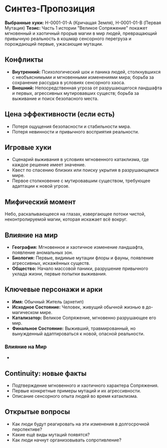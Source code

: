 # Синтез-Пропозиция

**Выбранные хуки:** H-0001-01-A (Кричащая Земля), H-0001-01-B (Первая Мутация)
**Тезис:** Часть 1 истории "Великое Сопряжение" покажет мгновенный и хаотичный прорыв магии в мир людей, превращающий привычную реальность в кошмар сенсорного перегруза и порождающий первые, ужасающие мутации.


## Конфликты
- **Внутренний:** Психологический шок и паника людей, столкнувшихся с необъяснимыми и мгновенными изменениями мира; борьба за сохранение рассудка в условиях сенсорного хаоса.
- **Внешний:** Непосредственная угроза от разрушающегося ландшафта и первых, агрессивных мутировавших существ; борьба за выживание и поиск безопасного места.

## Цена эффективности (если есть)
- Потеря ощущения безопасности и стабильности мира.
- Потеря невинности и привычного восприятия реальности.

## Игровые хуки
- Сценарий выживания в условиях мгновенного катаклизма, где каждое решение имеет значение.
- Квест по спасению близких или поиску укрытия в разрушающемся мире.
- Первое столкновение с мутировавшим существом, требующее адаптации к новой угрозе.

## Мифический момент
Небо, раскалывающееся на глазах, извергающее потоки чистой, неконтролируемой магии, которая искажает всё вокруг.

## Влияние на мир
- **География:** Мгновенное и хаотичное изменение ландшафта, появление аномальных зон.
- **Биология:** Первые, видимые мутации флоры и фауны, появление агрессивных, искажённых существ.
- **Общество:** Начало массовой паники, разрушение привычного уклада жизни, первые попытки выживания.


## Ключевые персонажи и арки
- **Имя:** Обычный Житель (архетип)
- **Исходное Состояние:** Человек, живущий обычной жизнью в до-магическом мире.
- **Катализатор:** Великое Сопряжение, мгновенно разрушающее его мир.
- **Финальное Состояние:** Выживший, травмированный, но вынужденный адаптироваться к новой, опасной реальности.

### **Влияние на Мир**
- 
## Continuity: новые факты
- Подтверждение мгновенного и хаотичного характера Сопряжения.
- Первые конкретные примеры мутаций и их агрессивности.
- Описание сенсорного опыта людей во время катаклизма.

## Открытые вопросы
- Как люди будут реагировать на эти изменения в долгосрочной перспективе?
- Какие ещё виды мутаций появятся?
- Как люди начнут организовывать сопротивление?
